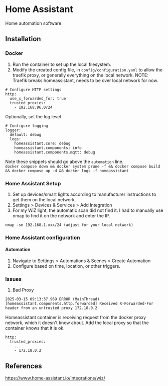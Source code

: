 # Home Assistant
Home automation software.

## Installation

### Docker
1. Run the container to set up the local filesystem.
2. Modify the created config file, in `config/configuration.yaml` to allow the traefik proxy, or generally everything on the local network. NOTE: Traefik breaks homeassistant, needs to be over local network for now.
```
# Configure HTTP settings
http:
  use_x_forwarded_for: true
  trusted_proxies:
    - 192.168.96.0/24
```
Optionally, set the log level
```
# Configure logging
logger:
  default: debug
  logs:
    homeassistant.core: debug
    homeassistant.components: info
    homeassistant.components.mqtt: debug
```
Note these snippets should go above the `automation` line.  
`docker compose down && docker system prune -f && docker compose build && docker compose up -d && docker logs -f homeassistant`

### Home Assistant Setup
1. Set up devices/smart lights according to manufacturer instructions to get them on the local network.
2. Settings > Devices & Services > Add Integration
3. For my WiZ light, the automatic scan did not find it. I had to manually use nmap to find it on the network and enter the IP.
```
nmap -sn 192.168.1.xxx/24 (adjust for your local network)
```

### Home Assistant configuration

#### Automation
1. Navigate to Settings > Automations & Scenes > Create Automation 
2. Configure based on time, location, or other triggers.

### Issues
1. Bad Proxy
```
2025-03-15 09:13:37.969 ERROR (MainThread) [homeassistant.components.http.forwarded] Received X-Forwarded-For header from an untrusted proxy 172.18.0.2
```
Homeassistant container is receiving request from the docker proxy network, which it doesn't know about. Add the local proxy so that the container knows that it is ok.
```
http:
  trusted_proxies:
    ...
    - 172.18.0.2
```

## References
https://www.home-assistant.io/integrations/wiz/  

